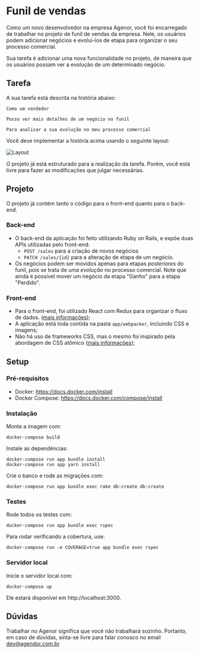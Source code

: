 # Funil de vendas

Como um novo desenvolvedor na empresa Agenor, você foi encarregado de trabalhar
no projeto de funil de vendas da empresa. Nele, os usuários podem adicionar negócios
e evolui-los de etapa para organizar o seu processo comercial.

Sua tarefa é adicionar uma nova funcionalidade no projeto, de maneira que os usuários
possam ver a evolução de um determinado negócio.

## Tarefa

A sua tarefa está descrita na história abaixo:

```
Como um vendedor

Posso ver mais detalhes de um negócio no funil

Para analisar a sua evolução no meu processo comercial
```

Você deve implementar a história acima usando o seguinte layout:

![Layout](https://raw.github.com/agendor/sales_funnel/master/webpacker/images/box.svg?sanitize=true)

O projeto já está estruturado para a realização da tarefa. Porém, você está livre para
fazer as modificações que julgar necessárias.

## Projeto

O projeto já contém tanto o código para o front-end quanto para o back-end.

### Back-end

- O back-end da aplicação foi feito utilizando Ruby on Rails, e expõe duas APIs
utilizadas pelo front-end:
  - `POST /sales` para a criação de novos negócios
  - `PATCH /sales/{id}` para a alteração de etapa de um negócio.
- Os negócios podem ser movidos apenas para etapas *posteriores* do funil, pois
se trata de uma *evolução* no processo comercial. Note que ainda é possível
mover um negócio da etapa "Ganho" para a etapa "Perdido".

### Front-end

- Para o front-end, foi utilizado React com Redux para organizar o fluxo de dados.
([mais informações](https://redux.js.org));
- A aplicação está toda contida na pasta `app/webpacker`, incluindo CSS e imagens;
- Não há uso de frameworks CSS, mas o mesmo foi inspirado pela abordagem de CSS atômico
([mais informações](https://johnpolacek.github.io/the-case-for-atomic-css.));

## Setup

### Pré-requisitos

- Docker: https://docs.docker.com/install
- Docker Compose: https://docs.docker.com/compose/install

### Instalação

Monte a imagem com:

```
docker-compose build
```

Instale as dependências:
```
docker-compose run app bundle install
docker-compose run app yarn install
```

Crie o banco e rode as migrações com:

```
docker-compose run app bundle exec rake db:create db:create
```

### Testes

Rode todos os testes com:

```
docker-compose run app bundle exec rspec
```

Para rodar verificando a cobertura, use:

```
docker-compose run -e COVERAGE=true app bundle exec rspec
```

### Servidor local

Inicie o servidor local com:

```
docker-compose up
```

Ele estará disponível em http://localhost:3000.

## Dúvidas

Trabalhar no Agenor significa que você não trabalhará sozinho. Portanto, em caso de dúvidas,
sinta-se livre para falar conosco no email dev@agendor.com.br
